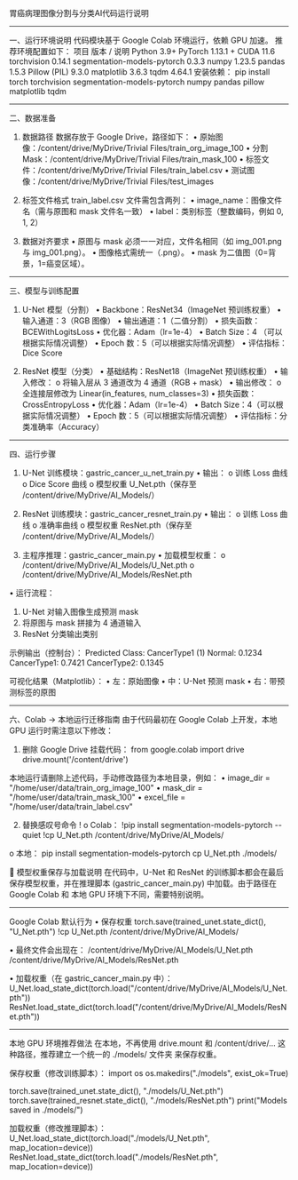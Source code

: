 胃癌病理图像分割与分类AI代码运行说明
________________________________________
一、运行环境说明
代码模块基于 Google Colab 环境运行，依赖 GPU 加速。
推荐环境配置如下：
项目	版本 / 说明
Python	3.9+
PyTorch	1.13.1 + CUDA 11.6
torchvision	0.14.1
segmentation-models-pytorch	0.3.3
numpy	1.23.5
pandas	1.5.3
Pillow (PIL)	9.3.0
matplotlib	3.6.3
tqdm	4.64.1
安装依赖：
pip install torch torchvision segmentation-models-pytorch numpy pandas pillow matplotlib tqdm
________________________________________
二、数据准备
1. 数据路径
数据存放于 Google Drive，路径如下：
•	原始图像：/content/drive/MyDrive/Trivial Files/train_org_image_100
•	分割 Mask：/content/drive/MyDrive/Trivial Files/train_mask_100
•	标签文件：/content/drive/MyDrive/Trivial Files/train_label.csv
•	测试图像：/content/drive/MyDrive/Trivial Files/test_images

2. 标签文件格式
train_label.csv 文件需包含两列：
•	image_name：图像文件名（需与原图和 mask 文件名一致）
•	label：类别标签（整数编码，例如 0, 1, 2）

3. 数据对齐要求
•	原图与 mask 必须一一对应，文件名相同（如 img_001.png 与 img_001.png）。
•	图像格式需统一（.png）。
•	mask 为二值图（0=背景，1=癌变区域）。
________________________________________
三、模型与训练配置
1. U-Net 模型（分割）
•	Backbone：ResNet34（ImageNet 预训练权重）
•	输入通道：3（RGB 图像）
•	输出通道：1（二值分割）
•	损失函数：BCEWithLogitsLoss
•	优化器：Adam（lr=1e-4）
•	Batch Size：4 （可以根据实际情况调整）
•	Epoch 数：5（可以根据实际情况调整）
•	评估指标：Dice Score

2. ResNet 模型（分类）
•	基础结构：ResNet18（ImageNet 预训练权重）
•	输入修改：
o	将输入层从 3 通道改为 4 通道（RGB + mask）
•	输出修改：
o	全连接层修改为 Linear(in_features, num_classes=3)
•	损失函数：CrossEntropyLoss
•	优化器：Adam（lr=1e-4）
•	Batch Size：4（可以根据实际情况调整）
•	Epoch 数：5（可以根据实际情况调整）
•	评估指标：分类准确率（Accuracy）
________________________________________
四、运行步骤
1. U-Net 训练模块：gastric_cancer_u_net_train.py
•	输出：
o	训练 Loss 曲线
o	Dice Score 曲线
o	模型权重 U_Net.pth（保存至 /content/drive/MyDrive/AI_Models/）

2. ResNet 训练模块：gastric_cancer_resnet_train.py
•	输出：
o	训练 Loss 曲线
o	准确率曲线
o	模型权重 ResNet.pth（保存至 /content/drive/MyDrive/AI_Models/）

3. 主程序推理：gastric_cancer_main.py
•	加载模型权重：
o	/content/drive/MyDrive/AI_Models/U_Net.pth
o	/content/drive/MyDrive/AI_Models/ResNet.pth

•	运行流程：
1.	U-Net 对输入图像生成预测 mask
2.	将原图与 mask 拼接为 4 通道输入
3.	ResNet 分类输出类别

示例输出（控制台）：
Predicted Class: CancerType1 (1)
Normal: 0.1234
CancerType1: 0.7421
CancerType2: 0.1345

可视化结果（Matplotlib）：
•	左：原始图像
•	中：U-Net 预测 mask
•	右：带预测标签的原图
________________________________________
六、Colab → 本地运行迁移指南
由于代码最初在 Google Colab 上开发，本地 GPU 运行时需注意以下修改：
1.	删除 Google Drive 挂载代码：
from google.colab import drive
drive.mount('/content/drive')

本地运行请删除上述代码，手动修改路径为本地目录，例如：
•	image_dir = "/home/user/data/train_org_image_100"
•	mask_dir = "/home/user/data/train_mask_100"
•	excel_file = "/home/user/data/train_label.csv"

2.	替换感叹号命令 !
o	Colab：
!pip install segmentation-models-pytorch --quiet
!cp U_Net.pth /content/drive/MyDrive/AI_Models/

o	本地：
pip install segmentation-models-pytorch
cp U_Net.pth ./models/

🔹 模型权重保存与加载说明
在代码中，U-Net 和 ResNet 的训练脚本都会在最后保存模型权重，并在推理脚本 (gastric_cancer_main.py) 中加载。由于路径在 Google Colab 和 本地 GPU 环境下不同，需要特别说明。
________________________________________
Google Colab 默认行为
•	保存权重
torch.save(trained_unet.state_dict(), "U_Net.pth")
!cp U_Net.pth /content/drive/MyDrive/AI_Models/

•	最终文件会出现在：
/content/drive/MyDrive/AI_Models/U_Net.pth
/content/drive/MyDrive/AI_Models/ResNet.pth

•	加载权重（在 gastric_cancer_main.py 中）：
U_Net.load_state_dict(torch.load("/content/drive/MyDrive/AI_Models/U_Net.pth"))
ResNet.load_state_dict(torch.load("/content/drive/MyDrive/AI_Models/ResNet.pth"))
________________________________________
本地 GPU 环境推荐做法
在本地，不再使用 drive.mount 和 /content/drive/... 这种路径，推荐建立一个统一的 ./models/ 文件夹 来保存权重。

保存权重（修改训练脚本）：
import os
os.makedirs("./models", exist_ok=True)

torch.save(trained_unet.state_dict(), "./models/U_Net.pth")
torch.save(trained_resnet.state_dict(), "./models/ResNet.pth")
print("Models saved in ./models/")

加载权重（修改推理脚本）：
U_Net.load_state_dict(torch.load("./models/U_Net.pth", map_location=device))
ResNet.load_state_dict(torch.load("./models/ResNet.pth", map_location=device))
